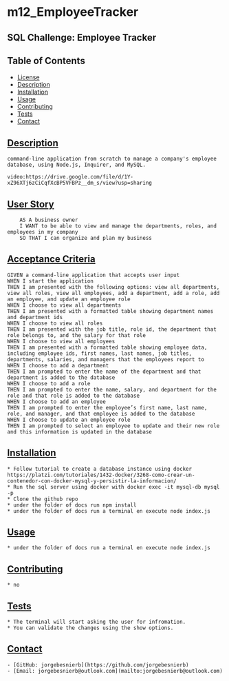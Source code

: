 # m12_EmployeeTracker
  ## SQL Challenge: Employee Tracker

   

  ## Table of Contents
  * [License](#license)
  * [Description](#description)
  * [Installation](#installation)
  * [Usage](#usage)
  * [Contributing](#contributing)
  * [Tests](#tests)
  * [Contact](#contact)
  
   

  ## [Description](#table-of-contents)
    command-line application from scratch to manage a company's employee database, using Node.js, Inquirer, and MySQL.

    video:https://drive.google.com/file/d/1Y-xZ96XTj6zCiCqfXcBP5VFBPz__dm_s/view?usp=sharing

  ## [User Story](#table-of-contents)
        AS A business owner
        I WANT to be able to view and manage the departments, roles, and employees in my company
        SO THAT I can organize and plan my business
  ## [Acceptance Criteria](#table-of-contents)
    GIVEN a command-line application that accepts user input
    WHEN I start the application
    THEN I am presented with the following options: view all departments, view all roles, view all employees, add a department, add a role, add an employee, and update an employee role
    WHEN I choose to view all departments
    THEN I am presented with a formatted table showing department names and department ids
    WHEN I choose to view all roles
    THEN I am presented with the job title, role id, the department that role belongs to, and the salary for that role
    WHEN I choose to view all employees
    THEN I am presented with a formatted table showing employee data, including employee ids, first names, last names, job titles, departments, salaries, and managers that the employees report to
    WHEN I choose to add a department
    THEN I am prompted to enter the name of the department and that department is added to the database
    WHEN I choose to add a role
    THEN I am prompted to enter the name, salary, and department for the role and that role is added to the database
    WHEN I choose to add an employee
    THEN I am prompted to enter the employee’s first name, last name, role, and manager, and that employee is added to the database
    WHEN I choose to update an employee role
    THEN I am prompted to select an employee to update and their new role and this information is updated in the database
  ## [Installation](#table-of-contents)
    * Follow tutorial to create a database instance using docker https://platzi.com/tutoriales/1432-docker/3268-como-crear-un-contenedor-con-docker-mysql-y-persistir-la-informacion/
    * Run the sql server using docker with docker exec -it mysql-db mysql -p
    * Clone the github repo
    * under the folder of docs run npm install
    * under the folder of docs run a terminal en execute node index.js

  ## [Usage](#table-of-contents)
    * under the folder of docs run a terminal en execute node index.js

  ## [Contributing](#table-of-contents)
    * no

  ## [Tests](#table-of-contents)
    * The terminal will start asking the user for infromation.
    * You can validate the changes using the show options.
  
  ## [Contact](#table-of-contents)
    - [GitHub: jorgebesnierb](https://github.com/jorgebesnierb)
    - [Email: jorgebesnierb@outlook.com](mailto:jorgebesnierb@outlook.com)
